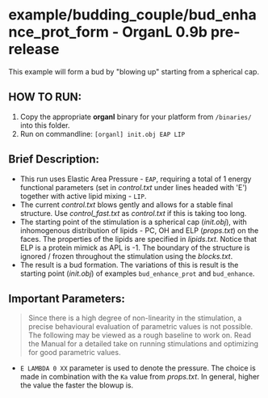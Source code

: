 # example/budding_couple/bud_enhance_prot_form - OrganL 0.9b pre-release

This example will form a bud by "blowing up" starting from a spherical cap.


## HOW TO RUN:

1. Copy the appropriate **organl** binary for your platform from `/binaries/` into this folder.
2. Run on commandline: `[organl] init.obj EAP LIP`


## Brief Description:

- This run uses Elastic Area Pressure - `EAP`, requiring a total of 1 energy functional parameters (set in *control.txt* under lines headed with 'E') together with active lipid mixing - `LIP`.
- The current *control.txt* blows gently and allows for a stable final structure. Use *control_fast.txt* as *control.txt* if this is taking too long.
- The starting point of the stimulation is a spherical cap (*init.obj*), with inhomogenous distribution of lipids - PC, OH and ELP (*props.txt*) on the faces. The properties of the lipids are specified in *lipids.txt*. Notice that ELP is a protein mimick as APL is -1. The boundary of the structure is ignored / frozen throughout the stimulation using the *blocks.txt*.
- The result is a bud formation. The variations of this is result is the starting point (*init.obj*) of examples `bud_enhance_prot` and `bud_enhance`.

## Important Parameters:
> Since there is a high degree of non-linearity in the stimulation, a precise behavioural evaluation of parametric values is not possible. The following may be viewed as a rough baseline to work on. Read the Manual for a detailed take on running stimulations and optimizing for good parametric values.

- `E LAMBDA 0 XX` parameter is used to denote the pressure. The choice is made in combination with the `Ka` value from *props.txt*. In general, higher the value the faster the blowup is.  